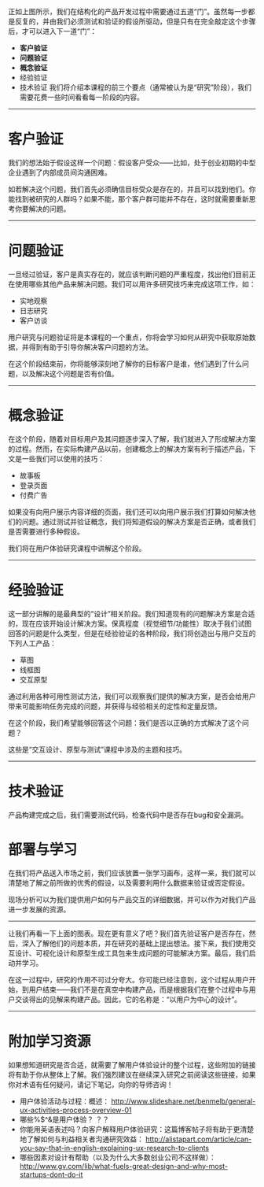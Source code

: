 正如上图所示，我们在结构化的产品开发过程中需要通过五道“门”。虽然每一步都是反复的，并由我们必须测试和验证的假设所驱动，但是只有在完全敲定这个步骤后，才可以进入下一道“门”：

* **客户验证**
* **问题验证**
* **概念验证**
* 经验验证
* 技术验证
我们将介绍本课程的前三个要点（通常被认为是“研究”阶段），我们需要花费一些时间看看每一阶段的内容。

-----------

# 客户验证

我们的想法始于假设这样一个问题：假设客户受众——比如，处于创业初期的中型企业遇到了内部成员间沟通困难。

如若解决这个问题，我们首先必须确信目标受众是存在的，并且可以找到他们。你能找到被研究的人群吗？如果不能，那个客户群可能并不存在，这时就需要重新思考你要解决的问题。

-----------

# 问题验证

一旦经过验证，客户是真实存在的，就应该判断问题的严重程度，找出他们目前正在使用哪些其他产品来解决问题。我们可以用许多研究技巧来完成这项工作，如：

* 实地观察
* 日志研究
* 客户访谈

用户研究与问题验证将是本课程的一个重点，你将会学习如何从研究中获取原始数据，并得到有助于引导你解决客户问题的方法。

在这个阶段结束前，你将能够深刻地了解你的目标客户是谁，他们遇到了什么问题，以及解决这个问题是否有价值。

-----------

# 概念验证

在这个阶段，随着对目标用户及其问题逐步深入了解，我们就进入了形成解决方案的过程。然而，在实际构建产品以前，创建概念上的解决方案有利于描述产品，下文是一些我们可以使用的技巧：

* 故事板
* 登录页面
* 付费广告

如果没有向用户展示内容详细的页面，我们还可以向用户展示我们打算如何解决他们的问题。通过测试并验证概念，我们将知道假设的解决方案是否正确，或者我们是否需要进行多种假设。

我们将在用户体验研究课程中讲解这个阶段。

-----------

# 经验验证

这一部分讲解的是最典型的“设计”相关阶段。我们知道现有的问题解决方案是合适的，现在应该开始设计解决方案。保真程度（视觉细节/功能性）取决于我们试图回答的问题是什么类型，但是在经验验证的各种阶段，我们将创造出与用户交互的下列人工产品：

* 草图
* 线框图
* 交互原型

通过利用各种可用性测试方法，我们可以观察我们提供的解决方案，是否会给用户带来可能影响任务完成的问题，并获得与经验相关的定性和定量反馈。

在这个阶段，我们希望能够回答这个问题：我们是否以正确的方式解决了这个问题？

这些是“交互设计、原型与测试”课程中涉及的主题和技巧。

-----------

# 技术验证

产品构建完成之后，我们需要测试代码，检查代码中是否存在bug和安全漏洞。

# 部署与学习

在我们将产品送入市场之前，我们应该放置一张学习画布，这样一来，我们就可以清楚地了解之前所做的优秀的假设，以及需要利用什么数据来验证或否定假设。

现场分析可以为我们提供用户如何与产品交互的详细数据，并可以作为对我们产品进一步发展的资源。

-----------

让我们再看一下上面的图表。现在更有意义了吧？我们首先验证客户是否存在，然后，深入了解他们的问题本质，并在研究的基础上提出想法。接下来，我们使用交互设计、可视化设计和原型生成工具包来生成问题的可能解决方案。最后，我们启动并学习。

在这一过程中，研究的作用不可过分夸大。你可能已经注意到，这个过程从用户开始，到用户结束——我们不是在真空中构建产品，而是根据我们在整个过程中与用户交谈得出的见解来构建产品。因此，它的名称是：“以用户为中心的设计”。

-----------
# 附加学习资源

如果想知道研究是否合适，就需要了解用户体验设计的整个过程，这些附加的链接将有助于你从整体上了解。我们强烈建议在继续深入研究之前阅读这些链接，如果你对术语有任何疑问，请记下笔记，向你的导师咨询！

* 用户体验活动与过程：概述：
http://www.slideshare.net/benmelb/general-ux-activities-process-overview-01
* 哪些%$^&是用户体验？
？？
* 你能用英语表述吗？向客户解释用户体验研究：这篇博客帖子将有助于更清楚地了解如何与利益相关者沟通研究效益：
http://alistapart.com/article/can-you-say-that-in-english-explaining-ux-research-to-clients
* 哪些因素对设计有帮助（以及为什么大多数创业公司不这样做）：
http://www.gv.com/lib/what-fuels-great-design-and-why-most-startups-dont-do-it